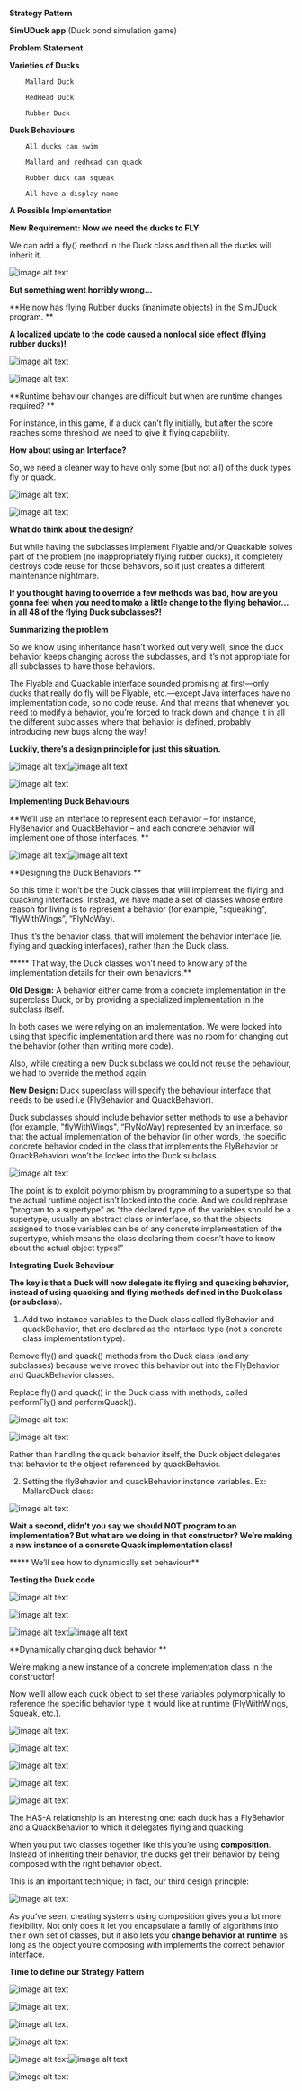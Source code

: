**Strategy Pattern**

**SimUDuck app** (Duck pond simulation game)

**Problem Statement**

**Varieties of Ducks**

		Mallard Duck

		RedHead Duck

		Rubber Duck

**Duck Behaviours**

		All ducks can swim

		Mallard and redhead can quack

		Rubber duck can squeak

		All have a display name

**A Possible Implementation**

**New Requirement: Now we need the ducks to FLY**

We can add a fly() method in the Duck class and then all the ducks will inherit it. 

![image alt text](image_0.png)

**But something went horribly wrong…**

                                                                                                                                                                                           

**He now has flying Rubber ducks (inanimate objects) in the SimUDuck program. **

**A localized update to the code caused a nonlocal side effect (flying rubber ducks)!**

![image alt text](image_1.png)

![image alt text](image_2.png)

**Runtime behaviour changes are difficult but when are runtime changes required? **

For instance, in this game, if a duck can’t fly initially, but after the score reaches some threshold we need to give it flying capability.

**How about using an Interface?**

So, we need a cleaner way to have only some (but not all) of the duck types fly or quack.

![image alt text](image_3.png)

![image alt text](image_4.png)

**What do think about the design?**

But while having the subclasses implement Flyable and/or Quackable solves part of the problem (no inappropriately flying rubber ducks), it completely destroys code reuse for those behaviors, so it just creates a different maintenance nightmare. 

**If you thought having to override a few methods was bad, how are you gonna feel when you need to make a little change to the flying behavior... in all 48 of the flying Duck subclasses?!**

**Summarizing the problem**

So we know using inheritance hasn’t worked out very well, since the duck behavior keeps changing across the subclasses, and it’s not appropriate for all subclasses to have those behaviors. 

The Flyable and Quackable interface sounded promising at first—only ducks that really do fly will be Flyable, etc.—except Java interfaces have no implementation code, so no code reuse. And that means that whenever you need to modify a behavior, you’re forced to track down and change it in all the different subclasses where that behavior is defined, probably introducing new bugs along the way!

**Luckily, there’s a design principle for just this situation.**

![image alt text](image_5.png)![image alt text](image_6.png)

![image alt text](image_7.png)

**Implementing Duck Behaviours**

**We’ll use an interface to represent each behavior – for instance, FlyBehavior and QuackBehavior – and each concrete behavior will implement one of those interfaces. **

![image alt text](image_8.png)![image alt text](image_9.png)

**Designing the Duck Behaviors **

So this time it won’t be the Duck classes that will implement the flying and quacking interfaces. Instead, we have made a set of classes whose entire reason for living is to represent a behavior (for example, "squeaking", “flyWithWings”, “FlyNoWay).

Thus it’s the behavior class, that will implement the behavior interface (ie. flying and quacking interfaces), rather than the Duck class.

***** That way, the Duck classes won’t need to know any of the implementation details for their own behaviors.**

**Old Design:** A behavior either came from a concrete implementation in the superclass Duck, or by providing a specialized implementation in the subclass itself. 

In both cases we were relying on an implementation. We were locked into using that specific implementation and there was no room for changing out the behavior (other than writing more code). 

Also, while creating a new Duck subclass we could not reuse the behaviour, we had to override the method again.

**New Design:** Duck superclass will specify the behaviour interface that needs to be used i.e (FlyBehavior and QuackBehavior). 

Duck subclasses should include behavior setter methods to use a behavior  (for example, "flyWithWings", “FlyNoWay) represented by an interface, so that the actual implementation of the behavior (in other words, the specific concrete behavior coded in the class that implements the FlyBehavior or QuackBehavior) won’t be locked into the Duck subclass.

![image alt text](image_10.png)

The point is to exploit polymorphism by programming to a supertype so that the actual runtime object isn’t locked into the code. And we could rephrase "program to a supertype" as “the declared type of the variables should be a supertype, usually an abstract class or interface, so that the objects assigned to those variables can be of any concrete implementation of the supertype, which means the class declaring them doesn’t have to know about the actual object types!”

**Integrating Duck Behaviour**

**The key is that a Duck will now delegate its flying and quacking behavior, instead of using quacking and flying methods defined in the Duck class (or subclass).**

1) Add two instance variables to the Duck class called flyBehavior and quackBehavior, that are declared as the interface type (not a concrete class implementation type). 

Remove fly() and quack() methods from the Duck class (and any subclasses) because we’ve moved this behavior out into the FlyBehavior and QuackBehavior classes. 

Replace fly() and quack() in the Duck class with methods, called performFly() and performQuack().

![image alt text](image_11.png)

![image alt text](image_12.png)

Rather than handling the quack behavior itself, the Duck object delegates that behavior to the object referenced by quackBehavior.

2) Setting the flyBehavior and quackBehavior instance variables. Ex: MallardDuck class: 

![image alt text](image_13.png)

**Wait a second, didn’t you say we should NOT program to an implementation? But what are we doing in that constructor? We’re making a new instance of a concrete Quack implementation class!**

***** We’ll see how to dynamically set behaviour**

**Testing the Duck code**

![image alt text](image_14.png)

![image alt text](image_15.png)

![image alt text](image_16.png)![image alt text](image_17.png)

**Dynamically changing duck behavior **

We’re making a new instance of a concrete implementation class in the constructor!

Now we’ll allow each duck object to set these variables polymorphically to reference the specific behavior type it would like at runtime (FlyWithWings, Squeak, etc.). 

![image alt text](image_18.png)

![image alt text](image_19.png)

![image alt text](image_20.png)

![image alt text](image_21.png)

![image alt text](image_22.png)

The HAS-A relationship is an interesting one: each duck has a FlyBehavior and a QuackBehavior to which it delegates flying and quacking. 

When you put two classes together like this you’re using **composition**. Instead of inheriting their behavior, the ducks get their behavior by being composed with the right behavior object. 

This is an important technique; in fact, our third design principle:

![image alt text](image_23.png)

As you’ve seen, creating systems using composition gives you a lot more flexibility. Not only does it let you encapsulate a family of algorithms into their own set of classes, but it also lets you **change behavior at runtime** as long as the object you’re composing with implements the correct behavior interface. 

**Time to define our Strategy Pattern**

![image alt text](image_24.png)

![image alt text](image_25.png)

![image alt text](image_26.png)

![image alt text](image_27.png)

![image alt text](image_28.png)![image alt text](image_29.png)

![image alt text](image_30.png)

